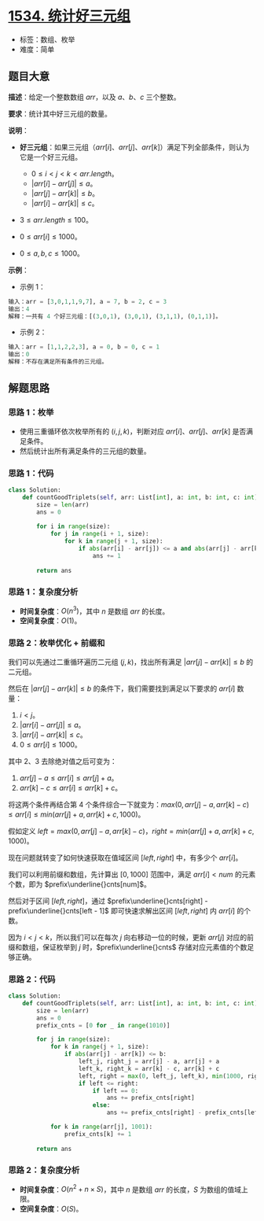 # [1534. 统计好三元组](https://leetcode.cn/problems/count-good-triplets/)

- 标签：数组、枚举
- 难度：简单

## 题目大意

**描述**：给定一个整数数组 $arr$，以及 $a$、$b$、$c$ 三个整数。

**要求**：统计其中好三元组的数量。

**说明**：

- **好三元组**：如果三元组（$arr[i]$、$arr[j]$、$arr[k]$）满足下列全部条件，则认为它是一个好三元组。
  - $0 \le i < j < k < arr.length$。
  - $| arr[i] - arr[j] | \le a$。
  - $| arr[j] - arr[k] | \le b$。
  - $| arr[i] - arr[k] | \le c$。

- $3 \le arr.length \le 100$。
- $0 \le arr[i] \le 1000$。
- $0 \le a, b, c \le 1000$。

**示例**：

- 示例 1：

```Python
输入：arr = [3,0,1,1,9,7], a = 7, b = 2, c = 3
输出：4
解释：一共有 4 个好三元组：[(3,0,1), (3,0,1), (3,1,1), (0,1,1)]。
```

- 示例 2：

```Python
输入：arr = [1,1,2,2,3], a = 0, b = 0, c = 1
输出：0
解释：不存在满足所有条件的三元组。
```

## 解题思路

### 思路 1：枚举

- 使用三重循环依次枚举所有的 $(i, j, k)$，判断对应 $arr[i]$、$arr[j]$、$arr[k]$ 是否满足条件。
- 然后统计出所有满足条件的三元组的数量。

### 思路 1：代码

```Python
class Solution:
    def countGoodTriplets(self, arr: List[int], a: int, b: int, c: int) -> int:
        size = len(arr)
        ans = 0
        
        for i in range(size):
            for j in range(i + 1, size):
                for k in range(j + 1, size):
                    if abs(arr[i] - arr[j]) <= a and abs(arr[j] - arr[k]) <= b and abs(arr[i] - arr[k]) <= c:
                        ans += 1
        
        return ans
```

### 思路 1：复杂度分析

- **时间复杂度**：$O(n^3)$，其中 $n$ 是数组 $arr$ 的长度。
- **空间复杂度**：$O(1)$。

### 思路 2：枚举优化 + 前缀和

我们可以先通过二重循环遍历二元组 $(j, k)$，找出所有满足 $| arr[j] - arr[k] | \le b$ 的二元组。

然后在 $| arr[j] - arr[k] | \le b$ 的条件下，我们需要找到满足以下要求的 $arr[i]$ 数量：

1. $i < j$。
2. $| arr[i] - arr[j] | \le a$。
3. $| arr[i] - arr[k] | \le c$。
4. $0 \le arr[i] \le 1000$。

其中 $2$、$3$ 去除绝对值之后可变为：

1. $arr[j] - a \le arr[i] \le arr[j] + a$。
2. $arr[k] - c \le arr[i] \le arr[k] + c$。

将这两个条件再结合第 $4$ 个条件综合一下就变为：$max(0, arr[j] - a, arr[k] - c) \le arr[i] \le min(arr[j] + a, arr[k] + c, 1000)$。

假如定义 $left = max(0, arr[j] - a, arr[k] - c)$，$right = min(arr[j] + a, arr[k] + c, 1000)$。

现在问题就转变了如何快速获取在值域区间 $[left, right]$ 中，有多少个 $arr[i]$。

我们可以利用前缀和数组，先计算出 $[0, 1000]$ 范围中，满足 $arr[i] < num$ 的元素个数，即为 $prefix\underline{}cnts[num]$。

然后对于区间 $[left, right]$，通过 $prefix\underline{}cnts[right] - prefix\underline{}cnts[left - 1]$ 即可快速求解出区间 $[left, right]$ 内 $arr[i]$ 的个数。

因为 $i < j < k$，所以我们可以在每次 $j$ 向右移动一位的时候，更新 $arr[j]$ 对应的前缀和数组，保证枚举到 $j$ 时，$prefix\underline{}cnts$ 存储对应元素值的个数足够正确。

### 思路 2：代码

```python
class Solution:
    def countGoodTriplets(self, arr: List[int], a: int, b: int, c: int) -> int:
        size = len(arr)
        ans = 0
        prefix_cnts = [0 for _ in range(1010)]

        for j in range(size):
            for k in range(j + 1, size):
                if abs(arr[j] - arr[k]) <= b:
                    left_j, right_j = arr[j] - a, arr[j] + a
                    left_k, right_k = arr[k] - c, arr[k] + c
                    left, right = max(0, left_j, left_k), min(1000, right_j, right_k)
                    if left <= right:
                        if left == 0:
                            ans += prefix_cnts[right]
                        else:
                            ans += prefix_cnts[right] - prefix_cnts[left - 1]

            for k in range(arr[j], 1001):
                prefix_cnts[k] += 1
        
        return ans
```

### 思路 2：复杂度分析

- **时间复杂度**：$O(n^2 + n \times S)$，其中 $n$ 是数组 $arr$ 的长度，$S$ 为数组的值域上限。
- **空间复杂度**：$O(S)$。

